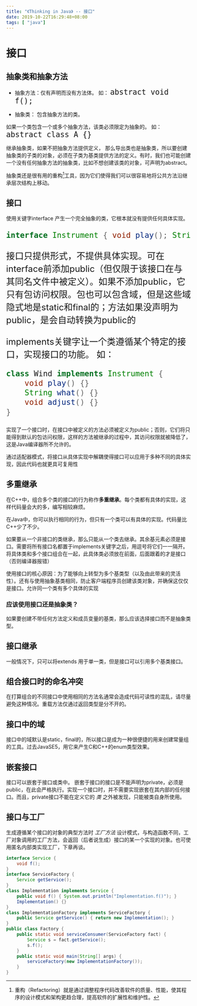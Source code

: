 ```yaml
---
title: "《Thinking in Java》 -- 接口"
date: 2019-10-22T16:29:48+08:00
tags: [ "java"]
---
```


# 接口

## 抽象类和抽象方法
* 抽象方法：仅有声明而没有方法体。 如： <font size=5>```abstract void f();```</font>

* 抽象类： 包含抽象方法的类。 

如果一个类包含一个或多个抽象方法，该类必须限定为抽象的。 如： <font size=5>```abstract class A {} ```</font>

继承抽象类，如果不把抽象方法提供定义， 那么导出类也是抽象类，所以要创建抽象类的子类的对象，必须在子类为基类提供方法的定义。有时，我们也可能创建一个没有任何抽象方法的抽象类，比如不想创建该类的对象，可声明为abstract。

抽象类还是很有用的重构[^1]工具，因为它们使得我们可以很容易地将公共方法沿继承层次结构上移动。

[^1]: 重构（Refactoring）就是通过调整程序代码改善软件的质量、性能，使其程序的设计模式和架构更趋合理，提高软件的扩展性和维护性。

## 接口
使用关键字interface 产生一个完全抽象的类，它根本就没有提供任何具体实现。
<font size=5>

```java
interface Instrument { void play(); String what(); void adjust(); }
```

接口只提供形式，不提供具体实现。可在interface前添加public（但仅限于该接口在与其同名文件中被定义）。如果不添加public，它只有包访问权限。包也可以包含域，但是这些域隐式地是static和final的；方法如果没声明为public，是会自动转换为public的

implements关键字让一个类遵循某个特定的接口，实现接口的功能。
如：


```java
class Wind implements Instrument {
    void play() {}
    String what() {}
    void adjust() {}
}
```
</font>
实现了一个接口时，在接口中被定义的方法必须被定义为public；否则，它们将只能得到默认的包访问权限，这样的方法被继承的过程中，其访问权限就被降低了，这是Java编译器所不允许的。

通过适配器模式，将接口从具体实现中解耦使得接口可以应用于多种不同的具体实现，因此代码也就更具可复用性

## 多重继承
在C++中，组合多个类的接口的行为称作**多重继承**。每个类都有具体的实现，这样代码量会大的多，编写相较麻烦。

在Java中，你可以执行相同的行为，但只有一个类可以有具体的实现。代码量比C++少了不少。

如果要从一个非接口的类继承，那么只能从一个类去继承。其余基元素必须是接口。需要将所有接口名都置于implements关键字之后，用逗号将它们一一隔开。将具体类和多个接口组合在一起，此具体类必须放在前面，后面跟着的才是接口（否则编译器报错）

使用接口的核心原因：为了能够向上转型为多个基类型（以及由此带来的灵活性）。还有与使用抽象基类相同，防止客户端程序员创建该类对象，并确保这仅仅是接口。允许同一个类有多个具体的实现

### 应该使用接口还是抽象类？
如果要创建不带任何方法定义和成员变量的基类，那么应该选择接口而不是抽象类型。

## 接口继承
一般情况下，只可以将extends 用于单一类，但是接口可以引用多个基类接口。

## 组合接口时的命名冲突
在打算组合的不同接口中使用相同的方法名通常会造成代码可读性的混乱，请尽量避免这种情况。重载方法仅通过返回类型是分不开的。

## 接口中的域
接口中的域默认是static，final的，所以接口是成为一种很便捷的用来创建常量组的工具。过去JavaSE5，用它来产生C和C++的enum类型效果。

## 嵌套接口
接口可以嵌套于接口或类中。
嵌套于接口的接口是不能声明为private，必须是public，在此会严格执行。实现一个接口时，并不需要实现嵌套在其内部的任何接口。而且，private接口不能在定义它的 *类* 之外被发现，只能被类自身所使用。

## 接口与工厂
生成遵循某个接口的对象的典型方法时 *工厂方法* 设计模式，与构造函数不同，工厂对象调用的工厂方法，会返回（后者说生成）接口的某一个实现的对象。也可使用匿名内部类实现工厂，下章再谈。


```java
interface Service {
    void f();
}
interface ServiceFactory {
    Service getService();
}
class Implementation implements Service {
    public void f() { System.out.println("Implementation.f()"); }
    Implementation() {}
}
class ImplementationFactory implements ServiceFactory {
    public Service getService() { return new Implementation(); }
}
public class Factory {
    public static void serviceConsumer(ServiceFactory fact) {
        Service s = fact.getService();
        s.f();
    }
    public static void main(String[] args) {
        serviceFactory(new ImplementationFactory());
    }
}
```
